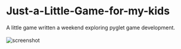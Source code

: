 # Just-a-Little-Game-for-my-kids
A little game written a weekend exploring pyglet game development.<br><br>
![screenshot](screenshot2.png)
